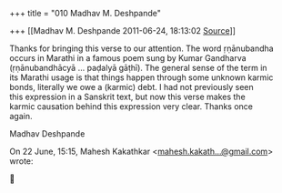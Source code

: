 +++
title = "010 Madhav M. Deshpande"

+++
[[Madhav M. Deshpande	2011-06-24, 18:13:02 [Source](https://groups.google.com/g/bvparishat/c/K19dnSQtvuw)]]



Thanks for bringing this verse to our attention. The word ṛṇānubandha  
occurs in Marathi in a famous poem sung by Kumar Gandharva  
(ṛṇānubandhācyā ... paḍalyā gāṭhī). The general sense of the term in  
its Marathi usage is that things happen through some unknown karmic  
bonds, literally we owe a (karmic) debt. I had not previously seen  
this expression in a Sanskrit text, but now this verse makes the  
karmic causation behind this expression very clear. Thanks once  
again.  
  
Madhav Deshpande  
  
On 22 June, 15:15, Mahesh Kakathkar \<[mahesh.kakath...@gmail.com]()\>  
wrote:  



